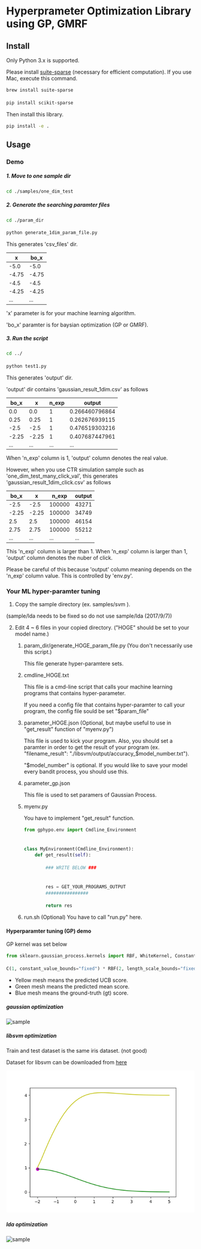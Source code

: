 # Hyperprameter Optimization Library using GP, GMRF

<!---
[![Build Status](https://travis-ci.org/LittleWat/gp_ycb_python_lib.svg?branch=master)](https://travis-ci.org/LittleWat/gp_ycb_python_lib)
-->

## Install
Only Python 3.x is supported.

Please install [suite-sparse](http://faculty.cse.tamu.edu/davis/suitesparse.html) (necessary for efficient computation). 
If you use Mac, execute this command.
```bash
brew install suite-sparse

pip install scikit-sparse
```
Then install this library.
```bash
pip install -e .
```

## Usage
### Demo
##### 1. Move to one sample dir

```bash
cd ./samples/one_dim_test
```
##### 2. Generate the searching paramter files
```bash
cd ./param_dir

python generate_1dim_param_file.py
```
This generates 'csv_files' dir.

| x     | bo_x  | 
|-------|-------| 
| -5.0  | -5.0  | 
| -4.75 | -4.75 | 
| -4.5  | -4.5  | 
| -4.25 | -4.25 | 
| ...   | ...   | 

'x' parameter is for your machine learning algorithm.

'bo_x' paramter is for baysian optimization (GP or GMRF).


##### 3. Run the script
```bash
cd ../

python test1.py
```

This generates 'output' dir.

'output' dir contains 'gaussian_result_1dim.csv' as follows

| bo_x  | x     | n_exp | output         | 
|-------|-------|-------|----------------| 
| 0.0   | 0.0   | 1     | 0.266460796864 | 
| 0.25  | 0.25  | 1     | 0.262676939115 | 
| -2.5  | -2.5  | 1     | 0.476519303216 | 
| -2.25 | -2.25 | 1     | 0.407687447961 | 
| ...   | ...   | ...   | ...            | 


When 'n_exp' column is 1, 'output' column denotes the real value.


However, when you use CTR simulation sample such as 'one_dim_test_many_click_val',
this generates 'gaussian_result_1dim_click.csv' as follows


| bo_x  | x     | n_exp  | output | 
|-------|-------|--------|--------| 
| -2.5  | -2.5  | 100000 | 43271  | 
| -2.25 | -2.25 | 100000 | 34749  | 
| 2.5   | 2.5   | 100000 | 46154  | 
| 2.75  | 2.75  | 100000 | 55212  | 
| ...   | ...   | ...    | ...    | 

This 'n_exp' column is larger than 1.
When 'n_exp' column is larger than 1, 'output' column denotes the nuber of click.


Please be careful of this because 'output' column meaning depends on the 'n_exp' column value.
This is controlled by 'env.py'.

### Your ML hyper-paramter tuning
1. Copy the sample directory (ex. samples/svm ). 

(sample/lda needs to be fixed so do not use sample/lda (2017/9/7)) 

2. Edit 4 ~ 6 files in your copied directory. ("HOGE" should be set to your model name.)

    1. param_dir/generate_HOGE_param_file.py (You don't necessarily use this script.)
    
        This file generate hyper-paramtere sets. 
        
    2. cmdline_HOGE.txt
    
        This file is a cmd-line script that calls your machine learning programs that contains hyper-parameter.
        
        If you need a config file that contains hyper-paramter to call your program, the config file sould be set "$param_file"
        
    3. parameter_HOGE.json (Optional, but maybe useful to use in "get_result" function of "myenv.py")
    
        This file is used to kick your program. Also, you should set a paramter in order to get the result of your program (ex. "filename_result": "./libsvm/output/accuracy_$model_number.txt").
        
        "$model_number" is optional. If you would like to save your model every bandit process, you should use this.
        
    4. parameter_gp.json
    
        This file is used to set paramers of Gaussian Process.
        
    5. myenv.py
    
        You have to implement "get_result" function.

        ```python
        from gphypo.env import Cmdline_Environment
        
        
        class MyEnvironment(Cmdline_Environment):
            def get_result(self):
                
                ### WRITE BELOW ###
                
                
                res = GET_YOUR_PROGRAMS_OUTPUT
                ################
                
                return res
        ```

     6. run.sh (Optional)
        You have to call "run.py" here.
        

#### Hyperparamter tuning (GP) demo
GP kernel was set below

```python
from sklearn.gaussian_process.kernels import RBF, WhiteKernel, ConstantKernel as C

C(1, constant_value_bounds="fixed") * RBF(2, length_scale_bounds="fixed") + WhiteKernel(1e-1)
```

- Yellow mesh means the predicted UCB score.
- Green mesh means the predicted mean score.
- Blue mesh means the ground-truth (gt) score.

 
##### gaussian optimization
![sample](_static/gaussian_anim.gif)

##### libsvm optimization
Train and test dataset is the same iris dataset. (not good)

Dataset for libsvm can be downloaded from [here](https://www.csie.ntu.edu.tw/~cjlin/libsvmtools/datasets/multiclass.html)

![sample](_static/svm_anim.gif)

##### lda optimization

![sample](_static/lda_anim.gif)


